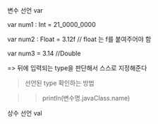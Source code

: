 변수 선언 var

  var num1 : Int = 21_0000_0000
  
  var num2 : Float = 3.12f // float 는 f를 붙여주어야 함
  
  var num3 = 3.14 //Double
  
  => 뒤에 입력되는 type을 판단해서 스스로 지정해준다
  
>선언된 type 확인하는 방법
  
>>println(변수명.javaClass.name)
  
상수 선언 val


